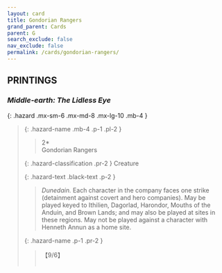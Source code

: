 ```yaml
---
layout: card
title: Gondorian Rangers
grand_parent: Cards
parent: G
search_exclude: false
nav_exclude: false
permalink: /cards/gondorian-rangers/
---
```


## PRINTINGS


### _Middle-earth: The Lidless Eye_

{: .hazard .mx-sm-6 .mx-md-8 .mx-lg-10 .mb-4 }
> {: .hazard-name .mb-4 .p-1 .pl-2 }
> > <div class="hazard-mp">2*</div>
> > <div class="card-name">Gondorian Rangers</div>
>
> {: .hazard-classification .pr-2 }
> Creature
>
> {: .hazard-text .black-text .p-2 }
> > _Dunedain._ Each character in the company faces one strike (detainment against covert and hero companies). May be played keyed to Ithilien, Dagorlad, Harondor, Mouths of the Anduin, and Brown Lands; and may also be played at sites in these regions. May not be played against a character with Henneth Annun as a home site. 
>
> {: .hazard-name .p-1 .pr-2 }
> > <div class="card-shield">【9/6】</div>
> > <div class="card-corruption">&nbsp;</div>
